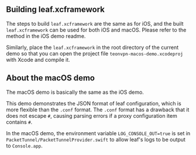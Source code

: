 ## Building leaf.xcframework

The steps to build `leaf.xcframework` are the same as for iOS, and the built `leaf.xcframework` can be used for both iOS and macOS. Please refer to the method in the iOS demo readme.

Similarly, place the `leaf.xcframework` in the root directory of the current demo so that you can open the project file `teonvpn-macos-demo.xcodeproj` with Xcode and compile it.

## About the macOS demo

The macOS demo is basically the same as the iOS demo.

This demo demonstrates the JSON format of leaf configuration, which is more flexible than the `.conf` format. The `.conf` format has a drawback that it does not escape `#`, causing parsing errors if a proxy configuration item contains `#`.

In the macOS demo, the environment variable `LOG_CONSOLE_OUT=true` is set in `PacketTunnel/PacketTunnelProvider.swift` to allow leaf's logs to be output to `Console.app`.
